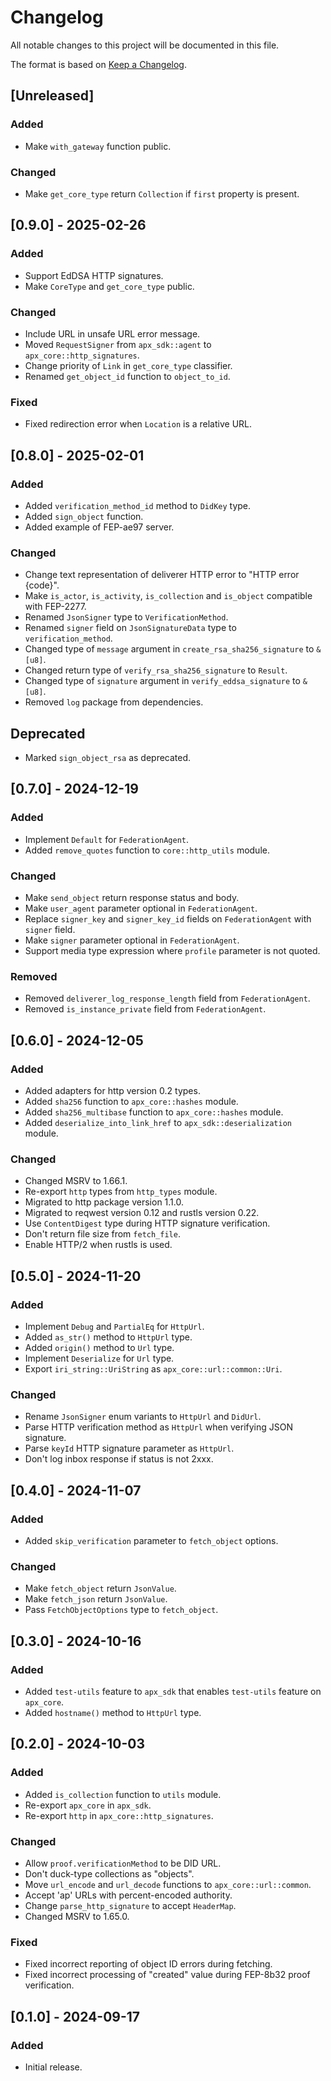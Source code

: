 # Changelog

All notable changes to this project will be documented in this file.

The format is based on [Keep a Changelog](https://keepachangelog.com/en/1.0.0/).

## [Unreleased]

### Added

- Make `with_gateway` function public.

### Changed

- Make `get_core_type` return `Collection` if `first` property is present.

## [0.9.0] - 2025-02-26

### Added

- Support EdDSA HTTP signatures.
- Make `CoreType` and `get_core_type` public.

### Changed

- Include URL in unsafe URL error message.
- Moved `RequestSigner` from `apx_sdk::agent` to `apx_core::http_signatures`.
- Change priority of `Link` in `get_core_type` classifier.
- Renamed `get_object_id` function to `object_to_id`.

### Fixed

- Fixed redirection error when `Location` is a relative URL.

## [0.8.0] - 2025-02-01

### Added

- Added `verification_method_id` method to `DidKey` type.
- Added `sign_object` function.
- Added example of FEP-ae97 server.

### Changed

- Change text representation of deliverer HTTP error to "HTTP error {code}".
- Make `is_actor`, `is_activity`, `is_collection` and `is_object` compatible with FEP-2277.
- Renamed `JsonSigner` type to `VerificationMethod`.
- Renamed `signer` field on `JsonSignatureData` type to `verification_method`.
- Changed type of `message` argument in `create_rsa_sha256_signature` to `&[u8]`.
- Changed return type of `verify_rsa_sha256_signature` to `Result`.
- Changed type of `signature` argument in `verify_eddsa_signature` to `&[u8]`.
- Removed `log` package from dependencies.

## Deprecated

- Marked `sign_object_rsa` as deprecated.

## [0.7.0] - 2024-12-19

### Added

- Implement `Default` for `FederationAgent`.
- Added `remove_quotes` function to `core::http_utils` module.

### Changed

- Make `send_object` return response status and body.
- Make `user_agent` parameter optional in `FederationAgent`.
- Replace `signer_key` and `signer_key_id` fields on `FederationAgent` with `signer` field.
- Make `signer` parameter optional in `FederationAgent`.
- Support media type expression where `profile` parameter is not quoted.

### Removed

- Removed `deliverer_log_response_length` field from `FederationAgent`.
- Removed `is_instance_private` field from `FederationAgent`.

## [0.6.0] - 2024-12-05

### Added

- Added adapters for http version 0.2 types.
- Added `sha256` function to `apx_core::hashes` module.
- Added `sha256_multibase` function to `apx_core::hashes` module.
- Added `deserialize_into_link_href` to `apx_sdk::deserialization` module.

### Changed

- Changed MSRV to 1.66.1.
- Re-export `http` types from `http_types` module.
- Migrated to http package version 1.1.0.
- Migrated to reqwest version 0.12 and rustls version 0.22.
- Use `ContentDigest` type during HTTP signature verification.
- Don't return file size from `fetch_file`.
- Enable HTTP/2 when rustls is used.

## [0.5.0] - 2024-11-20

### Added

- Implement `Debug` and `PartialEq` for `HttpUrl`.
- Added `as_str()` method to `HttpUrl` type.
- Added `origin()` method to `Url` type.
- Implement `Deserialize` for `Url` type.
- Export `iri_string::UriString` as `apx_core::url::common::Uri`.

### Changed

- Rename `JsonSigner` enum variants to `HttpUrl` and `DidUrl`.
- Parse HTTP verification method as `HttpUrl` when verifying JSON signature.
- Parse `keyId` HTTP signature parameter as `HttpUrl`.
- Don't log inbox response if status is not 2xxx.

## [0.4.0] - 2024-11-07

### Added

- Added `skip_verification` parameter to `fetch_object` options.

### Changed

- Make `fetch_object` return `JsonValue`.
- Make `fetch_json` return `JsonValue`.
- Pass `FetchObjectOptions` type to `fetch_object`.

## [0.3.0] - 2024-10-16

### Added

- Added `test-utils` feature to `apx_sdk` that enables `test-utils` feature on `apx_core`.
- Added `hostname()` method to `HttpUrl` type.

## [0.2.0] - 2024-10-03

### Added

- Added `is_collection` function to `utils` module.
- Re-export `apx_core` in `apx_sdk`.
- Re-export `http` in `apx_core::http_signatures`.

### Changed

- Allow `proof.verificationMethod` to be DID URL.
- Don't duck-type collections as "objects".
- Move `url_encode` and `url_decode` functions to `apx_core::url::common`.
- Accept 'ap' URLs with percent-encoded authority.
- Change `parse_http_signature` to accept `HeaderMap`.
- Changed MSRV to 1.65.0.

### Fixed

- Fixed incorrect reporting of object ID errors during fetching.
- Fixed incorrect processing of "created" value during FEP-8b32 proof verification.

## [0.1.0] - 2024-09-17

### Added

- Initial release.
